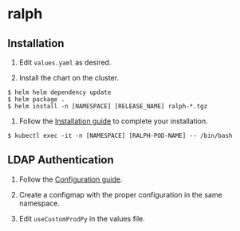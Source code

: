 
# ralph

## Installation

1. Edit `values.yaml` as desired.

1. Install the chart on the cluster.
  ```console
  $ helm helm dependency update  
  $ helm package .
  $ helm install -n [NAMESPACE] [RELEASE_NAME] ralph-*.tgz
  ```
1. Follow the [Installation guide](https://ralph-ng.readthedocs.io/en/stable/installation/installation/) to complete your installation.

  ```console
  $ kubectl exec -it -n [NAMESPACE] [RALPH-POD-NAME] -- /bin/bash
  ```

## LDAP Authentication

1. Follow the [Configuration guide](https://ralph-ng.readthedocs.io/en/stable/installation/configuration/#ldap-authentication).

1. Create a configmap with the proper configuration in the same namespace.

1. Edit `useCustomProdPy` in the values file.
